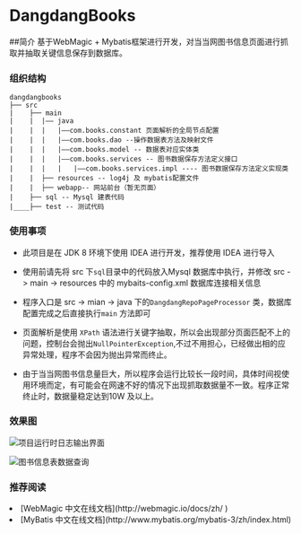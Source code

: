 # DangdangBooks
##简介
基于WebMagic + Mybatis框架进行开发，对当当网图书信息页面进行抓取并抽取关键信息保存到数据库。

### 组织结构

	dangdangbooks 
	├── src
	|    ├── main 
	|    |	|—— java 
	|	 |	|	|——com.books.constant 页面解析的全局节点配置
	|	 |	|	|——com.books.dao --操作数据表方法及映射文件
	|	 |	|	|——com.books.model -- 数据表对应实体类
	|	 |	|	|——com.books.services -- 图书数据保存方法定义接口
	|	 |	|	|	|——com.books.services.impl ---- 图书数据保存方法定义实现类
	|    |	├── resources -- log4j 及 mybatis配置文件
	|    |	├── webapp-- 网站前台（暂无页面）
	|    ├── sql -- Mysql 建表代码 
	|____├── test -- 测试代码
	
### 使用事项
>
 * 此项目是在 JDK 8 环境下使用 IDEA 进行开发，推荐使用 IDEA 进行导入<br/>
 * 使用前请先将 src 下<code>sql</code>目录中的代码放入Mysql 数据库中执行，并修改 src -> main -> resources 中的 mybaits-config.xml 数据库连接相关信息

  * 程序入口是 src -> mian -> java 下的<code>DangdangRepoPageProcessor</code> 类，数据库配置完成之后直接执行<code>main</code> 方法即可
 
 * 页面解析是使用 <code>XPath</code> 语法进行关键字抽取，所以会出现部分页面匹配不上的问题，控制台会抛出<code>NullPointerException</code>,不过不用担心，已经做出相的应异常处理，程序不会因为抛出异常而终止。
 
 * 由于当当网图书信息量巨大，所以程序会运行比较长一段时间，具体时间视使用环境而定，有可能会在网速不好的情况下出现抓取数据量不一致。程序正常终止时，数据量稳定达到10W 及以上。
 
### 效果图

![项目运行时日志输出界面](http://i.imgur.com/nW0t0RA.jpg)

![图书信息表数据查询](http://i.imgur.com/MkBSKn0.jpg)

### 推荐阅读

<li>[WebMagic 中文在线文档](http://webmagic.io/docs/zh/ )</li>
<li>[MyBatis 中文在线文档](http://www.mybatis.org/mybatis-3/zh/index.html)</li>
